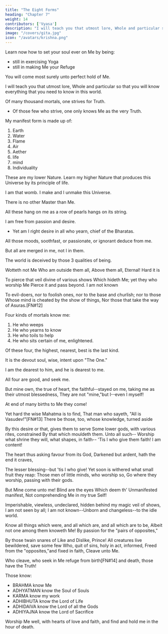 ```yaml
---
title: "The Eight Forms"
heading: "Chapter 7"
weight: 14
contributors: ['Vyasa']
description: "I will teach you that utmost lore, Whole and particular so that you will know everything that you need to know in this world"
image: "/covers/gita.jpg"
icon: "/avatars/krishna.png"
---
```



Learn now how to set your soul ever on Me by being:
- still in exercising Yoga
- still in making Me your Refuge

You will come most surely unto perfect hold of Me.

I will teach you that utmost lore, Whole and particular so that you will know everything that you need to know in this world.

Of many thousand mortals, one strives for Truth.
- Of those few who strive, one only knows Me as the very Truth.

My manifest form is made up of:

1. Earth
2. Water
3. Flame
4. Air
5. Aether
6. life
7. mind
8. Individuality

These are my lower Nature. Learn my higher Nature that produces this Universe by its principle of life. 

<!-- Is, , produced;
Whereby the worlds of visible things are born
As from a Yoni. Know!  -->

I am that womb. I make and I unmake this Universe.


There is no other Master than Me.

All these hang on me as a row of pearls hangs on its string.

<!-- I am the fresh taste of the water; I
The silver of the moon, the gold o' the sun,
The word of worship in the Veds, the thrill
That passeth in the ether, and the strength
Of man's shed seed. I am the good sweet smell
Of the moistened earth, I am the fire's red light,
The vital air moving in all which moves,
The holiness of hallowed souls, the root
Undying, whence hath sprung whatever is;
The wisdom of the wise, the intellect
Of the informed, the greatness of the great.
The splendour of the splendid. Kunti's Son! -->

I am free from passion and desire.
- Yet am I right desire in all who yearn, chief of the Bharatas.

All those moods, soothfast, or passionate, or ignorant deduce from me. 

But all are merged in me, not I in them. 

The world is deceived by those 3 qualities of being. 

Wotteth not Me Who am outside them all,
Above them all, Eternal! Hard it is

To pierce that veil divine of various shows
Which hideth Me; yet they who worship Me
Pierce it and pass beyond.
I am not known

To evil-doers, nor to foolish ones, nor to the base and churlish; nor to those
Whose mind is cheated by the show of things,
Nor those that take the way of Asuras.[FN#12]

Four kinds of mortals know me:

1. He who weeps
2. He who yearns to know
3. He who toils to help
4. He who sits certain of me, enlightened.

Of these four, the highest, nearest, best is the last kind. 

It is the devout soul, wise, intent upon "The One." 

I am the dearest to him, and he is dearest to me.

All four are good, and seek me. 

But mine own, the true of heart, the faithful--stayed on me, taking me as their utmost blessedness,
They are not "mine,"but I--even I myself!

At end of many births to Me they come!

Yet hard the wise Mahatma is to find,
That man who sayeth, "All is Vasudev!"[FN#13]
There be those, too, whose knowledge, turned aside

By this desire or that, gives them to serve
Some lower gods, with various rites, constrained
By that which mouldeth them. Unto all such--
Worship what shrine they will, what shapes, in faith--
'Tis I who give them faith! I am content!

The heart thus asking favour from its God,
Darkened but ardent, hath the end it craves,

The lesser blessing--but 'tis I who give!
Yet soon is withered what small fruit they reap:
Those men of little minds, who worship so,
Go where they worship, passing with their gods.

But Mine come unto me! Blind are the eyes
Which deem th' Unmanifested manifest,
Not comprehending Me in my true Self!

Imperishable, viewless, undeclared, hidden behind my magic veil of shows,
I am not seen by all; I am not known--Unborn and changeless--to the idle world.

Know all things which were, and all which are, and all which are to be,
Albeit not one among them knoweth Me!
By passion for the "pairs of opposites,"

By those twain snares of Like and Dislike, Prince!
All creatures live bewildered, save some few
Who, quit of sins, holy in act, informed,
Freed from the "opposites,"and fixed in faith,
Cleave unto Me.

Who cleave, who seek in Me refuge from birth[FN#14] and death, those have the Truth!

Those know:
- BRAHMA know Me
- ADHYATMAN know the Soul of Souls
- KARMA know my work
- ADHIBHUTA know the Lord of Life
- ADHIDAIVA know the Lord of all the Gods
- ADHIYAJNA know the Lord of Sacrifice

Worship Me well, with hearts of love and faith, and find and hold me in the hour of death.

